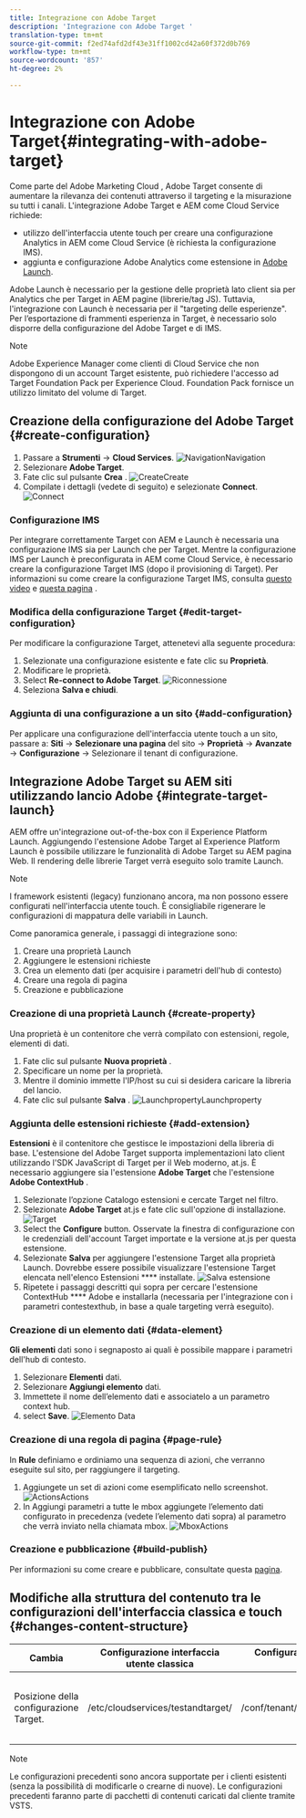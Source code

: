 ```yaml
---
title: Integrazione con Adobe Target
description: 'Integrazione con Adobe Target '
translation-type: tm+mt
source-git-commit: f2ed74afd2df43e31ff1002cd42a60f372d0b769
workflow-type: tm+mt
source-wordcount: '857'
ht-degree: 2%

---
```



# Integrazione con Adobe Target{#integrating-with-adobe-target}

Come parte del Adobe Marketing Cloud ,  Adobe Target consente di aumentare la rilevanza dei contenuti attraverso il targeting e la misurazione su tutti i canali. L&#39;integrazione  Adobe Target e AEM come Cloud Service richiede:

* utilizzo dell&#39;interfaccia utente touch per creare una configurazione Analytics  in AEM come Cloud Service (è richiesta la configurazione IMS).
* aggiunta e configurazione  Adobe Analytics come estensione in [Adobe Launch](https://docs.adobe.com/content/help/en/launch/using/intro/get-started/quick-start.html).

 Adobe Launch è necessario per la gestione delle proprietà lato client sia per  Analytics che per Target in AEM pagine (librerie/tag JS). Tuttavia, l&#39;integrazione con Launch è necessaria per il &quot;targeting delle esperienze&quot;. Per l’esportazione di frammenti esperienza in Target, è necessario solo disporre della configurazione del Adobe Target  e di IMS.

>[!NOTE]
>
> Adobe Experience Manager come clienti di Cloud Service che non dispongono di un account Target esistente, può richiedere l&#39;accesso ad Target Foundation Pack per  Experience Cloud. Foundation Pack fornisce un utilizzo limitato del volume di Target.

## Creazione della configurazione del Adobe Target  {#create-configuration}

1. Passare a **Strumenti** → **Cloud Services**.
   ![](assets/cloudservice1.png "NavigationNavigation")
2. Selezionare **Adobe Target**.
3. Fate clic sul pulsante **Crea** .
   ![](assets/tenant1.png "CreateCreate")
4. Compilate i dettagli (vedete di seguito) e selezionate **Connect**.
   ![](assets/open_screen1.png "Connect")

### Configurazione IMS

Per integrare correttamente Target con AEM e Launch è necessaria una configurazione IMS sia per Launch che per Target. Mentre la configurazione IMS per Launch è preconfigurata in AEM come Cloud Service, è necessario creare la configurazione Target IMS (dopo il provisioning di Target). Per informazioni su come creare la configurazione Target IMS, consulta [questo video](https://helpx.adobe.com/experience-manager/kt/sites/using/aem-sites-target-standard-technical-video-understand.html) e [questa pagina](https://docs.adobe.com/content/help/en/experience-manager-65/administering/integration/integration-ims-adobe-io.html) .

### Modifica della configurazione Target {#edit-target-configuration}

Per modificare la configurazione Target, attenetevi alla seguente procedura:

1. Selezionate una configurazione esistente e fate clic su **Proprietà**.
2. Modificare le proprietà.
3. Select **Re-connect to Adobe Target**.
   ![Riconnessione](assets/edit_config_page1.png "di nuovo")
4. Seleziona **Salva e chiudi**.

### Aggiunta di una configurazione a un sito {#add-configuration}

Per applicare una configurazione dell&#39;interfaccia utente touch a un sito, passare a: **Siti** → **Selezionare una pagina** del sito → **Proprietà** → **Avanzate** → **Configurazione** → Selezionare il tenant di configurazione.

## Integrazione  Adobe Target su AEM siti utilizzando  lancio Adobe {#integrate-target-launch}

AEM offre un&#39;integrazione out-of-the-box con il Experience Platform Launch. Aggiungendo l&#39;estensione  Adobe Target al Experience Platform Launch è possibile utilizzare le funzionalità di  Adobe Target su AEM pagina Web. Il rendering delle librerie Target verrà eseguito solo tramite Launch.

>[!NOTE]
>
>I framework esistenti (legacy) funzionano ancora, ma non possono essere configurati nell&#39;interfaccia utente touch. È consigliabile rigenerare le configurazioni di mappatura delle variabili in Launch.

Come panoramica generale, i passaggi di integrazione sono:

1. Creare una proprietà Launch
2. Aggiungere le estensioni richieste
3. Crea un elemento dati (per acquisire i parametri dell&#39;hub di contesto)
4. Creare una regola di pagina
5. Creazione e pubblicazione

### Creazione di una proprietà Launch {#create-property}

Una proprietà è un contenitore che verrà compilato con estensioni, regole, elementi di dati.

1. Fate clic sul pulsante **Nuova proprietà** .
2. Specificare un nome per la proprietà.
3. Mentre il dominio immette l&#39;IP/host su cui si desidera caricare la libreria del lancio.
4. Fate clic sul pulsante **Salva** .
   ![](assets/properties_newproperty1.png "LaunchpropertyLaunchproperty")

### Aggiunta delle estensioni richieste {#add-extension}

**Estensioni** è il contenitore che gestisce le impostazioni della libreria di base. L&#39;estensione del Adobe Target  supporta implementazioni lato client utilizzando l&#39;SDK JavaScript di Target per il Web moderno, at.js. È necessario aggiungere sia l&#39;estensione **Adobe Target** che l&#39;estensione **Adobe ContextHub** .

1. Selezionate l’opzione Catalogo estensioni e cercate Target nel filtro.
2. Selezionate **Adobe Target** at.js e fate clic sull&#39;opzione di installazione.
   ![Target](assets/search_ext1.png "SearchTarget Search")
3. Select the **Configure** button. Osservate la finestra di configurazione con le credenziali dell&#39;account Target importate e la versione at.js per questa estensione.
4. Selezionate **Salva** per aggiungere l&#39;estensione Target alla proprietà Launch. Dovrebbe essere possibile visualizzare l&#39;estensione Target elencata nell&#39;elenco Estensioni **** installate.
   ![Salva estensione](assets/configure_extension1.png "ExtensionSave")
5. Ripetete i passaggi descritti qui sopra per cercare l&#39;estensione ContextHub **** Adobe e installarla (necessaria per l&#39;integrazione con i parametri contestexthub, in base a quale targeting verrà eseguito).

### Creazione di un elemento dati {#data-element}

**Gli elementi** dati sono i segnaposto ai quali è possibile mappare i parametri dell&#39;hub di contesto.

1. Selezionare **Elementi** dati.
2. Selezionare **Aggiungi elemento** dati.
3. Immettete il nome dell’elemento dati e associatelo a un parametro context hub.
4. select **Save**.
   ![Elemento Data](assets/data_elem1.png "ElementData")

### Creazione di una regola di pagina {#page-rule}

In **Rule** definiamo e ordiniamo una sequenza di azioni, che verranno eseguite sul sito, per raggiungere il targeting.

1. Aggiungete un set di azioni come esemplificato nello screenshot.
   ![](assets/rules1.png "ActionsActions")
2. In Aggiungi parametri a tutte le mbox aggiungete l’elemento dati configurato in precedenza (vedete l’elemento dati sopra) al parametro che verrà inviato nella chiamata mbox.
   ![](assets/map_data1.png "MboxActions")

### Creazione e pubblicazione {#build-publish}

Per informazioni su come creare e pubblicare, consultate questa [pagina](https://docs.adobe.com/content/help/en/experience-manager-learn/aem-target-tutorial/aem-target-implementation/using-launch-adobe-io.html).

## Modifiche alla struttura del contenuto tra le configurazioni dell&#39;interfaccia classica e touch {#changes-content-structure}

| **Cambia** | **Configurazione interfaccia utente classica** | **Configurazione interfaccia touch** | **Conseguenze** |
|---|---|---|---|
| Posizione della configurazione Target. | /etc/cloudservices/testandtarget/ | /conf/tenant/settings/cloud/target | Precedenti configurazioni multiple erano presenti in /etc/cloudservices/testandtarget, ma ora una singola configurazione sarà presente sotto un tenant. |

>[!NOTE]
>
>Le configurazioni precedenti sono ancora supportate per i clienti esistenti (senza la possibilità di modificarle o crearne di nuove). Le configurazioni precedenti faranno parte di pacchetti di contenuti caricati dal cliente tramite VSTS.
